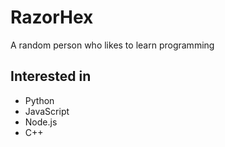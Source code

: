 # RazorHex
A random person who likes to learn programming

## Interested in

- Python
- JavaScript
- Node.js
- C++

<!---
RazorHex/RazorHex is a ✨ special ✨ repository because its `README.md` (this file) appears on your GitHub profile.
You can click the Preview link to take a look at your changes.
--->

